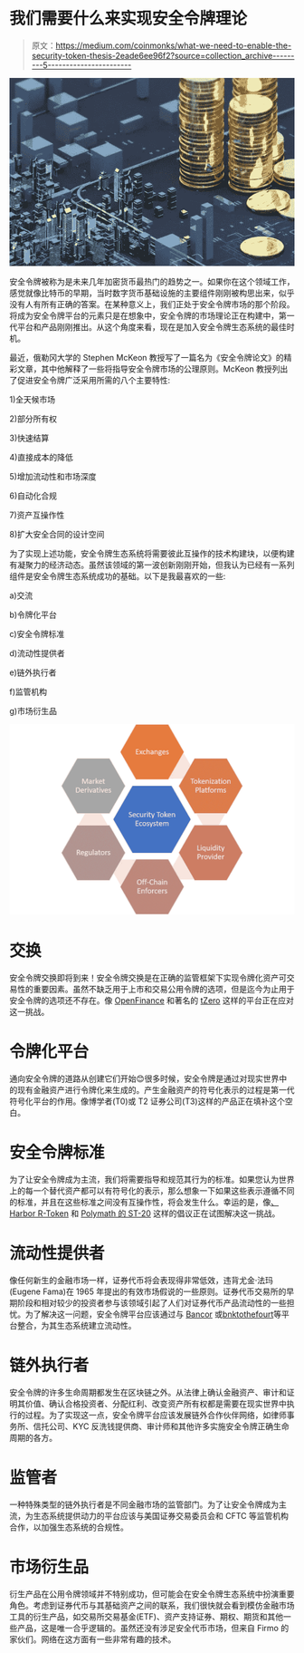 # 我们需要什么来实现安全令牌理论

> 原文：<https://medium.com/coinmonks/what-we-need-to-enable-the-security-token-thesis-2eade6ee96f2?source=collection_archive---------5----------------------->

![](img/15f30a11e48d1d3b94e3bc0ae73ece8c.png)

安全令牌被称为是未来几年加密货币最热门的趋势之一。如果你在这个领域工作，感觉就像比特币的早期，当时数字货币基础设施的主要组件刚刚被构思出来，似乎没有人有所有正确的答案。在某种意义上，我们正处于安全令牌市场的那个阶段。将成为安全令牌平台的元素只是在想象中，安全令牌的市场理论正在构建中，第一代平台和产品刚刚推出。从这个角度来看，现在是加入安全令牌生态系统的最佳时机。

最近，俄勒冈大学的 Stephen McKeon 教授写了一篇名为《安全令牌论文》的精彩文章，其中他解释了一些将指导安全令牌市场的公理原则。McKeon 教授列出了促进安全令牌广泛采用所需的八个主要特性:

1)全天候市场

2)部分所有权

3)快速结算

4)直接成本的降低

5)增加流动性和市场深度

6)自动化合规

7)资产互操作性

8)扩大安全合同的设计空间

为了实现上述功能，安全令牌生态系统将需要彼此互操作的技术构建块，以便构建有凝聚力的经济动态。虽然该领域的第一波创新刚刚开始，但我认为已经有一系列组件是安全令牌生态系统成功的基础。以下是我最喜欢的一些:

a)交流

b)令牌化平台

c)安全令牌标准

d)流动性提供者

e)链外执行者

f)监管机构

g)市场衍生品

![](img/5f7051be7381711e5fe46fb0f9b4fd40.png)

# 交换

安全令牌交换即将到来！安全令牌交换是在正确的监管框架下实现令牌化资产可交易性的重要因素。虽然不缺乏用于上市和交易公用令牌的选项，但是迄今为止用于安全令牌的选项还不存在。像 [OpenFinance](https://www.openfinance.io/) 和著名的 [tZero](https://www.tzero.com/) 这样的平台正在应对这一挑战。

# 令牌化平台

通向安全令牌的道路从创建它们开始😊很多时候，安全令牌是通过对现实世界中的现有金融资产进行令牌化来生成的。产生金融资产的符号化表示的过程是第一代符号化平台的作用。像博学者(T0)或 T2 证券公司(T3)这样的产品正在填补这个空白。

# 安全令牌标准

为了让安全令牌成为主流，我们将需要指导和规范其行为的标准。如果您认为世界上的每一个替代资产都可以有符号化的表示，那么想象一下如果这些表示遵循不同的标准，并且在这些标准之间没有互操作性，将会发生什么。幸运的是，像[、Harbor R-Token](https://harbor.com/rtokenwhitepaper.pdf) 和 [Polymath 的 ST-20](https://polymath.network/st20.html) 这样的倡议正在试图解决这一挑战。

# 流动性提供者

像任何新生的金融市场一样，证券代币将会表现得非常低效，违背尤金·法玛(Eugene Fama)在 1965 年提出的有效市场假说的一些原则。证券代币交易所的早期阶段和相对较少的投资者参与该领域引起了人们对证券代币产品流动性的一些担忧。为了解决这一问题，安全令牌平台应该通过与 [Bancor](https://www.bancor.network/discover) 或[bnktothefourt](https://bnktothefuture.com/)等平台整合，为其生态系统建立流动性。

# 链外执行者

安全令牌的许多生命周期都发生在区块链之外。从法律上确认金融资产、审计和证明其价值、确认合格投资者、分配红利、改变资产所有权都是需要在现实世界中执行的过程。为了实现这一点，安全令牌平台应该发展链外合作伙伴网络，如律师事务所、信托公司、KYC 反洗钱提供商、审计师和其他许多实施安全令牌正确生命周期的各方。

# 监管者

一种特殊类型的链外执行者是不同金融市场的监管部门。为了让安全令牌成为主流，为生态系统提供动力的平台应该与美国证券交易委员会和 CFTC 等监管机构合作，以加强生态系统的合规性。

# 市场衍生品

衍生产品在公用令牌领域并不特别成功，但可能会在安全令牌生态系统中扮演重要角色。考虑到证券代币与其基础资产之间的联系，我们很快就会看到模仿金融市场工具的衍生产品，如交易所交易基金(ETF)、资产支持证券、期权、期货和其他一些产品，这是唯一合乎逻辑的。虽然还没有涉足安全代币市场，但来自 Firmo 的家伙们。网络在这方面有一些非常有趣的技术。